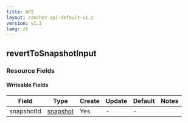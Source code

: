 ```yaml
---
title: API
layout: rancher-api-default-v1.2
version: v1.2
lang: zh
---
```


## revertToSnapshotInput



### Resource Fields

#### Writeable Fields

Field | Type | Create | Update | Default | Notes
---|---|---|---|---|---
snapshotId | [snapshot]({{site.baseurl}}/rancher/{{page.version}}/{{page.lang}}/api/api-resources/snapshot/) | Yes | - | - | 



<br>
